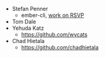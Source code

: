 * Stefan Penner
  * ember-cli, [work on RSVP][1.0-rc4]
* Tom Dale
* Yehuda Katz
  * https://github.com/wycats
* Chad Hietala
  * https://github.com/chadhietala

[1.0-rc4]: http://emberjs.com/blog/2013/05/28/ember-1-0-rc4.html
